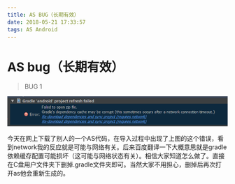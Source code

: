 ```yaml
---
title: AS BUG（长期有效）
date: 2018-05-21 17:33:57
tags: AS Android
---
```


# AS bug（长期有效）

> BUG 1

![BUG](AS-BUG（长期有效）/bug1.png)

今天在网上下载了别人的一个AS代码，在导入过程中出现了上图的这个错误，看到network我的反应就是可能与网络有关。后来百度翻译一下大概意思就是gradle依赖缓存配置可能损坏（这可能与网络状态有关）。相信大家知道怎么做了。直接在C盘用户文件夹下删掉.gradle文件夹即可。当然大家不用担心，删掉后再次打开as他会重新生成的。


